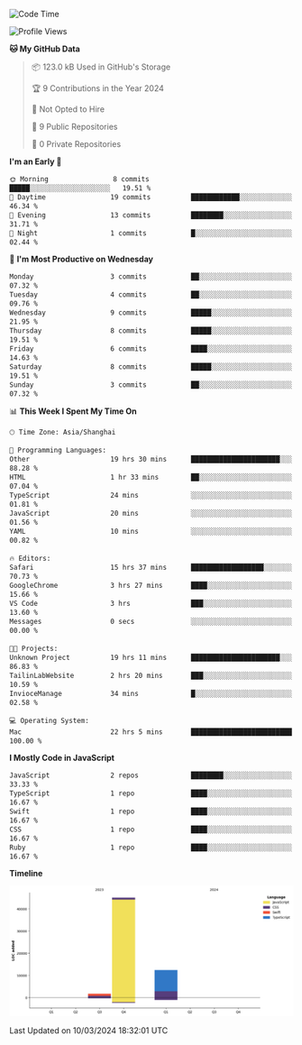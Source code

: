 <!--
**PascalDai/PascalDai** is a ✨ _special_ ✨ repository because its `README.md` (this file) appears on your GitHub profile.

Here are some ideas to get you started:

- 🔭 I’m currently working on ...
- 🌱 I’m currently learning ...
- 👯 I’m looking to collaborate on ...
- 🤔 I’m looking for help with ...
- 💬 Ask me about ...
- 📫 How to reach me: ...
- 😄 Pronouns: ...
- ⚡ Fun fact: ...
-->

<!--START_SECTION:waka-->
![Code Time](http://img.shields.io/badge/Code%20Time-261%20hrs%2055%20mins-blue)

![Profile Views](http://img.shields.io/badge/Profile%20Views-2-blue)

**🐱 My GitHub Data** 

> 📦 123.0 kB Used in GitHub's Storage 
 > 
> 🏆 9 Contributions in the Year 2024
 > 
> 🚫 Not Opted to Hire
 > 
> 📜 9 Public Repositories 
 > 
> 🔑 0 Private Repositories 
 > 
**I'm an Early 🐤** 

```text
🌞 Morning                8 commits           █████░░░░░░░░░░░░░░░░░░░░   19.51 % 
🌆 Daytime                19 commits          ████████████░░░░░░░░░░░░░   46.34 % 
🌃 Evening                13 commits          ████████░░░░░░░░░░░░░░░░░   31.71 % 
🌙 Night                  1 commits           █░░░░░░░░░░░░░░░░░░░░░░░░   02.44 % 
```
📅 **I'm Most Productive on Wednesday** 

```text
Monday                   3 commits           ██░░░░░░░░░░░░░░░░░░░░░░░   07.32 % 
Tuesday                  4 commits           ██░░░░░░░░░░░░░░░░░░░░░░░   09.76 % 
Wednesday                9 commits           █████░░░░░░░░░░░░░░░░░░░░   21.95 % 
Thursday                 8 commits           █████░░░░░░░░░░░░░░░░░░░░   19.51 % 
Friday                   6 commits           ████░░░░░░░░░░░░░░░░░░░░░   14.63 % 
Saturday                 8 commits           █████░░░░░░░░░░░░░░░░░░░░   19.51 % 
Sunday                   3 commits           ██░░░░░░░░░░░░░░░░░░░░░░░   07.32 % 
```


📊 **This Week I Spent My Time On** 

```text
🕑︎ Time Zone: Asia/Shanghai

💬 Programming Languages: 
Other                    19 hrs 30 mins      ██████████████████████░░░   88.28 % 
HTML                     1 hr 33 mins        ██░░░░░░░░░░░░░░░░░░░░░░░   07.04 % 
TypeScript               24 mins             ░░░░░░░░░░░░░░░░░░░░░░░░░   01.81 % 
JavaScript               20 mins             ░░░░░░░░░░░░░░░░░░░░░░░░░   01.56 % 
YAML                     10 mins             ░░░░░░░░░░░░░░░░░░░░░░░░░   00.82 % 

🔥 Editors: 
Safari                   15 hrs 37 mins      ██████████████████░░░░░░░   70.73 % 
GoogleChrome             3 hrs 27 mins       ████░░░░░░░░░░░░░░░░░░░░░   15.66 % 
VS Code                  3 hrs               ███░░░░░░░░░░░░░░░░░░░░░░   13.60 % 
Messages                 0 secs              ░░░░░░░░░░░░░░░░░░░░░░░░░   00.00 % 

🐱‍💻 Projects: 
Unknown Project          19 hrs 11 mins      ██████████████████████░░░   86.83 % 
TailinLabWebsite         2 hrs 20 mins       ███░░░░░░░░░░░░░░░░░░░░░░   10.59 % 
InvioceManage            34 mins             █░░░░░░░░░░░░░░░░░░░░░░░░   02.58 % 

💻 Operating System: 
Mac                      22 hrs 5 mins       █████████████████████████   100.00 % 
```

**I Mostly Code in JavaScript** 

```text
JavaScript               2 repos             ████████░░░░░░░░░░░░░░░░░   33.33 % 
TypeScript               1 repo              ████░░░░░░░░░░░░░░░░░░░░░   16.67 % 
Swift                    1 repo              ████░░░░░░░░░░░░░░░░░░░░░   16.67 % 
CSS                      1 repo              ████░░░░░░░░░░░░░░░░░░░░░   16.67 % 
Ruby                     1 repo              ████░░░░░░░░░░░░░░░░░░░░░   16.67 % 
```



**Timeline**

![Lines of Code chart](https://raw.githubusercontent.com/PascalDai/PascalDai/main/assets/bar_graph.png)


 Last Updated on 10/03/2024 18:32:01 UTC
<!--END_SECTION:waka-->

